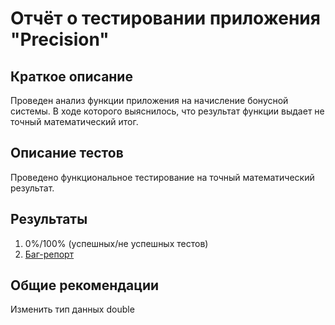 # Отчёт о тестировании приложения "Precision"

## Краткое описание

Проведен анализ функции приложения на начисление бонусной системы. В ходе которого выяснилось, что результат функции выдает не точный математический итог.

## Описание тестов

Проведено функциональное тестирование на точный математический результат.

## Результаты

1. 0%/100% (успешных/не успешных тестов)
2. [Баг-репорт](https://github.com/Nadya-Chi/Java-Precision/issues/1)

## Общие рекомендации

Изменить тип данных double
